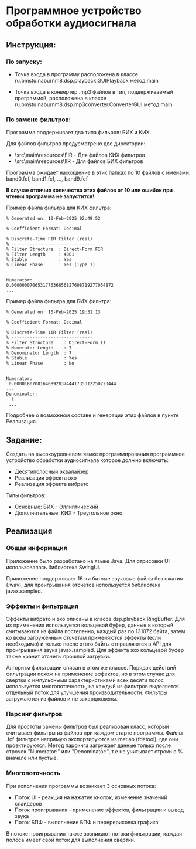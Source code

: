 # Программное устройство обработки аудиосигнала

## Инструкция:

### По запуску:
* Точка входа в программу расположена в классе ru.bmstu.naburnm8.dsp.playback.GUIPlayback метод main

* Точка входа в конвертер .mp3 файлов в тип, поддерживаемый программой, расположена в классе ru.bmstu.naburnm8.dsp.mp3converter.ConverterGUI метод main

### По замене фильтров:

Программа поддерживает два типа фильров: БИХ и КИХ.

Для файлов фильтров предусмотрено две директории:

* \src\main\resources\FIR - Для файлов КИХ фильтров
* \src\main\resources\IIR - Для файлов БИХ фильтров

Программа ожидает нахождение в этих папках по 10 файлов с именами: band0.fcf, band1.fcf, ..., band9.fcf

**В случае отличия количества этих файлов от 10 или ошибок при чтении программа не запустится!**



Пример файла фильтра для КИХ фильтра:

```% Generated by MATLAB(R) 24.1 and Signal Processing Toolbox 24.1.
% Generated on: 10-Feb-2025 02:49:52

% Coefficient Format: Decimal

% Discrete-Time FIR Filter (real)         
% -------------------------------         
% Filter Structure  : Direct-Form FIR     
% Filter Length     : 4001                
% Stable            : Yes                 
% Linear Phase      : Yes (Type 1)


Numerator:                                
0.000000070653177636656827608719277054872
...
```

Пример файла фильтра для БИХ фильтра:

```% Generated by MATLAB(R) 24.1 and Signal Processing Toolbox 24.1.
% Generated on: 10-Feb-2025 19:31:13

% Coefficient Format: Decimal

% Discrete-Time IIR Filter (real)          
% -------------------------------          
% Filter Structure    : Direct-Form II     
% Numerator Length    : 7                  
% Denominator Length  : 7                  
% Stable              : Yes                
% Linear Phase        : No                 

                                          
Numerator:                                 
 0.000018070816408928374441735312250223444 
...
Denominator:                               
  1                                        
 ...

```
Подробнее о возможном составе и генерации этих файлов в пункте Реализация.
## Задание:

Создать на высокоуровневом языке программирования программное устройство обработки аудиосигнала которое должно включать:

* Десятиполосный эквалайзер
* Реализация эффекта эхо
* Реализация эффекта вибрато

Типы фильтров:
* Основные: БИХ - Эллиптический
* Дополнительные: КИХ - Треугольное окно

## Реализация

### Общая информация

Приложение было разработано на языке Java. Для отрисовки UI использовалась библиотека SwingUI.

Приложение поддерживает 16-ти битные звуковые файлы без сжатия (.wav), для проигрывания отсчетов используется библиотека javax.sampled.

### Эффекты и фильтрация

Эффекты вибрато и эхо описаны в классе dsp.playback.RingBuffer. Для их применения используется кольцевой буфер, данные в который считываются из файла постепенно, каждый раз по 131072 байта, затем ко всем загруженным отсчетам применяются эффекты (если необходимо) и только после этого байты отправляются в API для проигрывания звука javax.sampled. Для эффекта эхо кольцевой буфер также хранит отсчеты прошлой загрузки.

Алгоритм фильтрации описан в этом же классе. Порядок действий фильтрации похож на применение эффектов, но в этом случае для свертки с импульсными характеристиками всех десяти полос используется многопоточность, на каждый из фильтров выделяется отдельный поток для улучшения производительности. Фильтры загружаются из файлов и не захардкожены.

### Парсинг фильтров

Для простоты замены фильтров был реализован класс, который считывает фильтры из файлов при каждом старте программы. Файлы .fcf фильтров напрямую экспортируются из matlab (fdatool), где они проектируются. Метод парсинга загружает данные только после строчек "Numerator:" или "Denominator:", т.е не учитывает строки с % вначале или пустые.

### Многопоточность

При исполнении программы возникает 3 основных потока:

* Поток UI - реакция на нажатие кнопок, изменение значений слайдеров
* Поток проигрывания - применение эффектов, фильтрации и вывод звука
* Поток БПФ - выполнение БПФ и перерерисовка графика

В потоке проигрывания также возникают потоки фильтрации, каждая полоса имеет свой поток для выполнения свертки.

